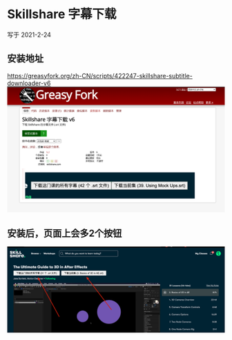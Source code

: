 # Skillshare 字幕下载
写于 2021-2-24  

## 安装地址
https://greasyfork.org/zh-CN/scripts/422247-skillshare-subtitle-downloader-v6
![图 1](doc/img/5934286edc3f139c8ccd340b2e7ed91681ef5f1a751929dc4263b69b9fc49e8d.png)  

## 安装后，页面上会多2个按钮
![图 2](doc/img/3c1f15b9f842f58ea848acdaf968f703dbea09b8642cf0e929eba1d5db557488.png)  
